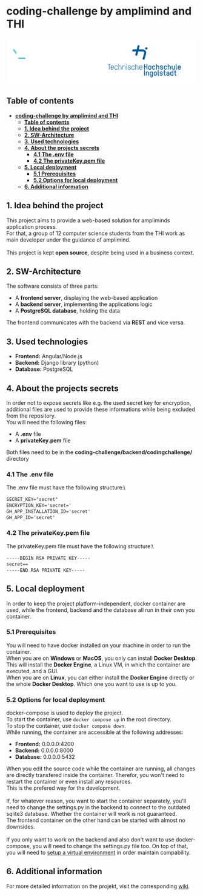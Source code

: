 # **coding-challenge by amplimind and THI**
![thi&amplimind_logo](./readme_assets/cc_logos.png)

## **Table of contents**
- [**coding-challenge by amplimind and THI**](#coding-challenge-by-amplimind-and-thi)
  - [**Table of contents**](#table-of-contents)
  - [**1. Idea behind the project**](#1-idea-behind-the-project)
  - [**2. SW-Architecture**](#2-sw-architecture)
  - [**3. Used technologies**](#3-used-technologies)
  - [**4. About the projects secrets**](#4-about-the-projects-secrets)
    - [**4.1 The .env file**](#41-the-env-file)
    - [**4.2 The privateKey.pem file**](#42-the-privatekeypem-file)
  - [**5. Local deployment**](#5-local-deployment)
    - [**5.1 Prerequisites**](#51-prerequisites)
    - [**5.2 Options for local deployment**](#52-options-for-local-deployment)
  - [**6. Additional information**](#6-additional-information)


## **1. Idea behind the project**
This project aims to provide a web-based solution for ampliminds application process.\
For that, a group of 12 computer science students from the THI work as main developer under the guidance of amplimind.\
\
This project is kept **open source**, despite being used in a business context.


## **2. SW-Architecture**
The software consists of three parts:
- A **frontend server**, displaying the web-based application
- A **backend server**, implementing the applications logic
- A **PostgreSQL database**, holding the data 

The frontend communicates with the backend via **REST** and vice versa.

## **3. Used technologies**
- **Frontend:** Angular/Node.js
- **Backend:** Django library (python)
- **Database:** PostgreSQL

## **4. About the projects secrets**
In order not to expose secrets like e.g. the used secret key for encryption, additional files are used to provide these informations while being excluded from the repository.\
You will need the following files:
- A **.env** file 
- A **privateKey.pem** file

Both files need to be in the **coding-challenge/backend/codingchallenge/** directory

### **4.1 The .env file**
The .env file must have the following structure:\
```
SECRET_KEY="secret"
ENCRYPTION_KEY='secret='
GH_APP_INSTALLATION_ID='secret'
GH_APP_ID='secret'
```

### **4.2 The privateKey.pem file**
The privateKey.pem file must have the following structure:\
```
-----BEGIN RSA PRIVATE KEY-----
secret==
-----END RSA PRIVATE KEY-----
```

## **5. Local deployment**
In order to keep the project platform-independent, docker container are used, while the frontend, backend and the database all run in their own you container.

### **5.1 Prerequisites**
You will need to have docker installed on your machine in order to run the container.\
When you are on **Windows** or **MacOS**, you only can install **Docker Desktop**. This will install the **Docker Engine**, a Linux VM, in which the container are executed, and a GUI.\
When you are on **Linux**, you can either install the **Docker Engine** directly or the whole **Docker Desktop**. Which one you want to use is up to you.

### **5.2 Options for local deployment**
docker-compose is used to deploy the project.\
To start the container, use `docker compose up` in the root directory.\
To stop the container, use `docker compose down`.\
While running, the container are accessible at the following addresses:
- **Frontend:** 0.0.0.0:4200
- **Backend:** 0.0.0.0:8000
- **Database:** 0.0.0.0:5432

When you edit the source code while the container are running, all changes are directly transfered inside the container. Therefor, you won't need to restart the container or even install any resources.\
This is the prefered way for the development.\
\
If, for whatever reason, you want to start the container separately, you'll need to change the settings.py in the backend to connect to the outdated sqlite3 database. Whether the container will work is not guaranteed.\
The frontend container on the other hand can be started with almost no downsides.\
\
If you only want to work on the backend and also don't want to use docker-compose, you will need to change the settings.py file too. On top of that, you will need to [setup a virtual environment](https://github.com/ampcc/coding-challenge/wiki/Virual-Environment-Setup) in order maintain compability.

## **6. Additional information**
For more detailed information on the projekt, visit the corresponding [wiki](https://github.com/ampcc/coding-challenge/wiki).
